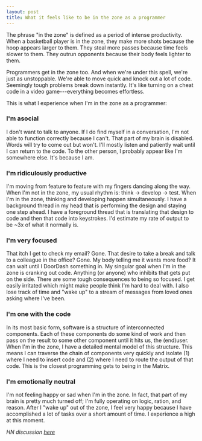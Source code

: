 ```yaml
---
layout: post
title: What it feels like to be in the zone as a programmer
---
```


The phrase "in the zone" is defined as a period of intense productivity. When a basketball player is in the zone, they make more shots because the hoop appears larger to them. They steal more passes because time feels slower to them. They outrun opponents because their body feels lighter to them. 

Programmers get in the zone too. And when we're under this spell, we're just as unstoppable. We're able to move quick and knock out a lot of code. Seemingly tough problems break down instantly. It's like turning on a cheat code in a video game---everything becomes effortless. 

This is what I experience when I'm in the zone as a programmer:

### I'm asocial

I don't want to talk to anyone. If I do find myself in a conversation, I'm not able to function correctly because I can't. That part of my brain is disabled. Words will try to come out but won't. I'll mostly listen and patiently wait until I can return to the code. To the other person, I probably appear like I'm somewhere else. It's because I am.

### I'm ridiculously productive

I'm moving from feature to feature with my fingers dancing along the way. When I'm not in the zone, my usual rhythm is: think -> develop -> test. When I'm in the zone, thinking and developing happen simultaneously. I have a background thread in my head that is performing the design and staying one step ahead. I have a foreground thread that is translating that design to code and then that code into keystrokes. I'd estimate my rate of output to be ~3x of what it normally is. 

### I'm very focused

That itch I get to check my email? Gone. That desire to take a break and talk to a colleague in the office? Gone. My body telling me it wants more food? It can wait until I DoorDash something in. My singular goal when I'm in the zone is cranking out code. Anything (or anyone) who inhibits that gets put on the side. There are some tough consequences to being so focused. I get easily irritated which might make people think I'm hard to deal with. I also lose track of time and "wake up" to a stream of messages from loved ones asking where I've been.

### I'm one with the code

In its most basic form, software is a structure of interconnected components. Each of these components do some kind of work and then pass on the result to some other component until it hits us, the (end)user. When I'm in the zone, I have a detailed mental model of this structure. This means I can traverse the chain of components very quickly and isolate (1) where I need to insert code and (2) where I need to route the output of that code. This is the closest programming gets to being in the Matrix.

### I'm emotionally neutral

I'm not feeling happy or sad when I'm in the zone. In fact, that part of my brain is pretty much turned off; I'm fully operating on logic, ration, and reason. After I "wake up" out of the zone, I feel very happy because I have accomplished a lot of tasks over a short amount of time. I experience a high at this moment.

*HN discussion [here](https://news.ycombinator.com/item?id=15057644)*
